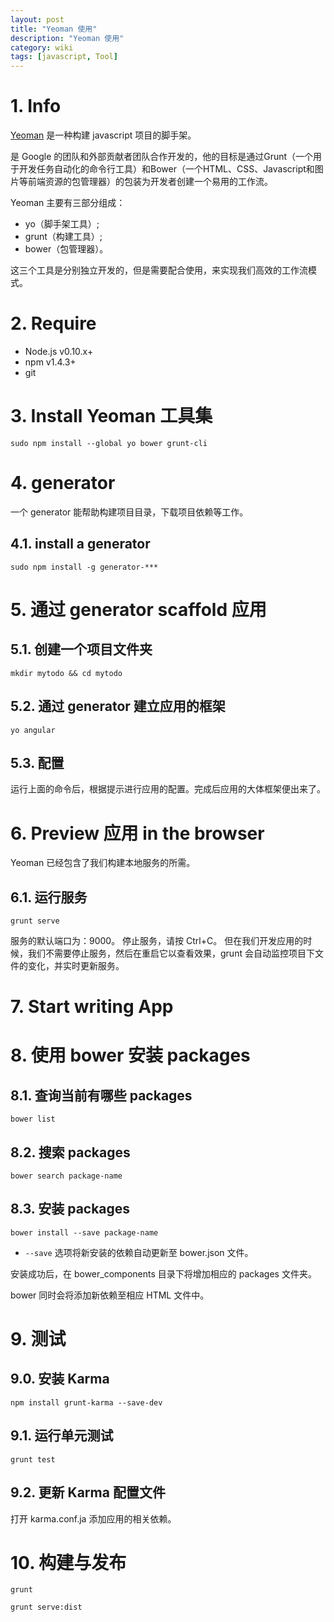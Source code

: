 ```yaml
---
layout: post
title: "Yeoman 使用"
description: "Yeoman 使用"
category: wiki
tags: [javascript, Tool]
---
```



# 1. Info

[Yeoman](http://yeoman.io/) 是一种构建 javascript 项目的脚手架。

是 Google 的团队和外部贡献者团队合作开发的，他的目标是通过Grunt（一个用于开发任务自动化的命令行工具）和Bower（一个HTML、CSS、Javascript和图片等前端资源的包管理器）的包装为开发者创建一个易用的工作流。

Yeoman 主要有三部分组成：

* yo（脚手架工具）;
* grunt（构建工具）;
* bower（包管理器）。

这三个工具是分别独立开发的，但是需要配合使用，来实现我们高效的工作流模式。


# 2. Require

* Node.js v0.10.x+
* npm v1.4.3+
* git

# 3. Install Yeoman 工具集

	sudo npm install --global yo bower grunt-cli

# 4. generator

一个 generator 能帮助构建项目目录，下载项目依赖等工作。

## 4.1. install a generator

	sudo npm install -g generator-***

# 5. 通过 generator scaffold 应用

## 5.1. 创建一个项目文件夹

	mkdir mytodo && cd mytodo

## 5.2. 通过 generator 建立应用的框架

	yo angular

## 5.3. 配置

运行上面的命令后，根据提示进行应用的配置。完成后应用的大体框架便出来了。

# 6. Preview 应用 in the browser

Yeoman 已经包含了我们构建本地服务的所需。

## 6.1. 运行服务

	grunt serve

服务的默认端口为：9000。
停止服务，请按 Ctrl+C。
但在我们开发应用的时候，我们不需要停止服务，然后在重启它以查看效果，grunt 会自动监控项目下文件的变化，并实时更新服务。

# 7. Start writing App

# 8. 使用 bower 安装 packages

## 8.1. 查询当前有哪些 packages

	bower list

## 8.2. 搜索 packages

	bower search package-name

## 8.3. 安装 packages

	bower install --save package-name

* `--save` 选项将新安装的依赖自动更新至 bower.json 文件。

安装成功后，在 bower_components 目录下将增加相应的 packages 文件夹。

bower 同时会将添加新依赖至相应 HTML 文件中。


# 9. 测试

## 9.0. 安装 Karma

	npm install grunt-karma --save-dev

## 9.1. 运行单元测试

	grunt test

## 9.2. 更新 Karma 配置文件

打开 karma.conf.ja 添加应用的相关依赖。

# 10. 构建与发布

	grunt

	grunt serve:dist


